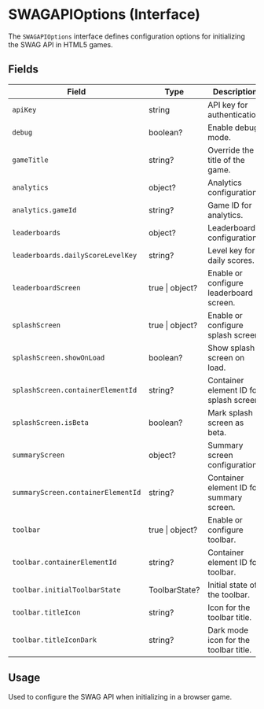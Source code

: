 # SWAGAPIOptions (Interface)

The `SWAGAPIOptions` interface defines configuration options for initializing the SWAG API in HTML5 games.

## Fields

| Field              | Type      | Description                                         |
|--------------------|-----------|-----------------------------------------------------|
| `apiKey`           | string    | API key for authentication.                         |
| `debug`            | boolean?  | Enable debug mode.                                  |
| `gameTitle`        | string?   | Override the title of the game.                                  |
| `analytics`        | object?   | Analytics configuration.                            |
| `analytics.gameId` | string?   | Game ID for analytics.                              |
| `leaderboards`     | object?   | Leaderboard configuration.                          |
| `leaderboards.dailyScoreLevelKey` | string? | Level key for daily scores.                  |
| `leaderboardScreen`| true \| object? | Enable or configure leaderboard screen.         |
| `splashScreen`     | true \| object? | Enable or configure splash screen.              |
| `splashScreen.showOnLoad` | boolean? | Show splash screen on load.                   |
| `splashScreen.containerElementId` | string? | Container element ID for splash screen.      |
| `splashScreen.isBeta` | boolean? | Mark splash screen as beta.                     |
| `summaryScreen`    | object?   | Summary screen configuration.                       |
| `summaryScreen.containerElementId` | string? | Container element ID for summary screen.    |
| `toolbar`          | true \| object? | Enable or configure toolbar.                   |
| `toolbar.containerElementId` | string? | Container element ID for toolbar.             |
| `toolbar.initialToolbarState` | ToolbarState? | Initial state of the toolbar.              |
| `toolbar.titleIcon` | string? | Icon for the toolbar title.                        |
| `toolbar.titleIconDark` | string? | Dark mode icon for the toolbar title.         |

## Usage

Used to configure the SWAG API when initializing in a browser game.